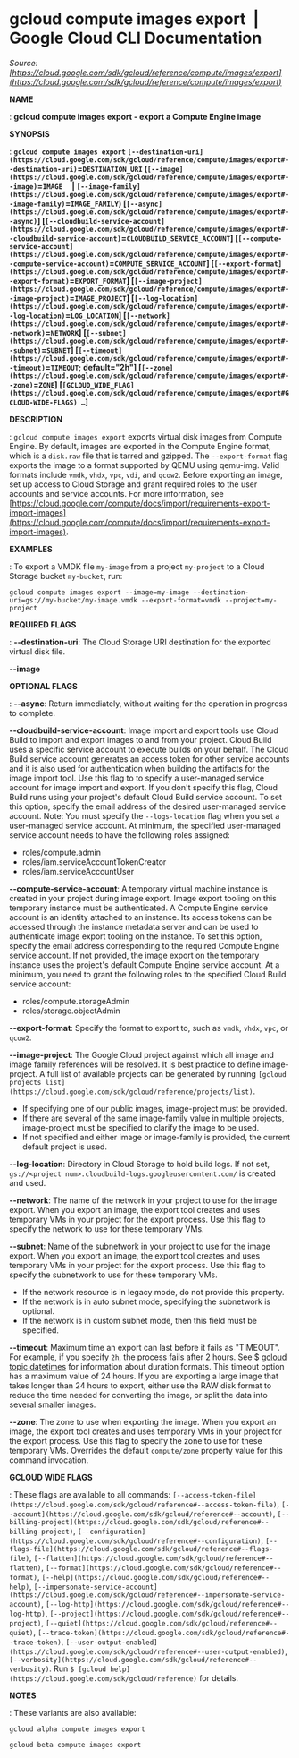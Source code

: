 # gcloud compute images export  |  Google Cloud CLI Documentation

*Source: [https://cloud.google.com/sdk/gcloud/reference/compute/images/export](https://cloud.google.com/sdk/gcloud/reference/compute/images/export)*

**NAME**

: **gcloud compute images export - export a Compute Engine image**

**SYNOPSIS**

: **`gcloud compute images export` `[--destination-uri](https://cloud.google.com/sdk/gcloud/reference/compute/images/export#--destination-uri)`=`DESTINATION_URI` (`[--image](https://cloud.google.com/sdk/gcloud/reference/compute/images/export#--image)`=`IMAGE`     | `[--image-family](https://cloud.google.com/sdk/gcloud/reference/compute/images/export#--image-family)`=`IMAGE_FAMILY`) [`[--async](https://cloud.google.com/sdk/gcloud/reference/compute/images/export#--async)`] [`[--cloudbuild-service-account](https://cloud.google.com/sdk/gcloud/reference/compute/images/export#--cloudbuild-service-account)`=`CLOUDBUILD_SERVICE_ACCOUNT`] [`[--compute-service-account](https://cloud.google.com/sdk/gcloud/reference/compute/images/export#--compute-service-account)`=`COMPUTE_SERVICE_ACCOUNT`] [`[--export-format](https://cloud.google.com/sdk/gcloud/reference/compute/images/export#--export-format)`=`EXPORT_FORMAT`] [`[--image-project](https://cloud.google.com/sdk/gcloud/reference/compute/images/export#--image-project)`=`IMAGE_PROJECT`] [`[--log-location](https://cloud.google.com/sdk/gcloud/reference/compute/images/export#--log-location)`=`LOG_LOCATION`] [`[--network](https://cloud.google.com/sdk/gcloud/reference/compute/images/export#--network)`=`NETWORK`] [`[--subnet](https://cloud.google.com/sdk/gcloud/reference/compute/images/export#--subnet)`=`SUBNET`] [`[--timeout](https://cloud.google.com/sdk/gcloud/reference/compute/images/export#--timeout)`=`TIMEOUT`; default="2h"] [`[--zone](https://cloud.google.com/sdk/gcloud/reference/compute/images/export#--zone)`=`ZONE`] [`[GCLOUD_WIDE_FLAG](https://cloud.google.com/sdk/gcloud/reference/compute/images/export#GCLOUD-WIDE-FLAGS) …`]**

**DESCRIPTION**

: `gcloud compute images export` exports virtual disk images from
Compute Engine.
By default, images are exported in the Compute Engine format, which is a
`disk.raw` file that is tarred and gzipped.
The `--export-format` flag exports the image to a format supported by
QEMU using qemu-img. Valid formats include `vmdk`, `vhdx`,
`vpc`, `vdi`, and `qcow2`.
Before exporting an image, set up access to Cloud Storage and grant required
roles to the user accounts and service accounts. For more information, see [https://cloud.google.com/compute/docs/import/requirements-export-import-images](https://cloud.google.com/compute/docs/import/requirements-export-import-images).

**EXAMPLES**

: To export a VMDK file ``my-image`` from a
project ``my-project`` to a Cloud Storage
bucket ``my-bucket``, run:

```
gcloud compute images export --image=my-image --destination-uri=gs://my-bucket/my-image.vmdk --export-format=vmdk --project=my-project
```

**REQUIRED FLAGS**

: **--destination-uri**:
The Cloud Storage URI destination for the exported virtual disk file.

**--image**

**OPTIONAL FLAGS**

: **--async**:
Return immediately, without waiting for the operation in progress to complete.

**--cloudbuild-service-account**:
Image import and export tools use Cloud Build to import and export images to and
from your project. Cloud Build uses a specific service account to execute builds
on your behalf. The Cloud Build service account generates an access token for
other service accounts and it is also used for authentication when building the
artifacts for the image import tool.
Use this flag to to specify a user-managed service account for image import and
export. If you don't specify this flag, Cloud Build runs using your project's
default Cloud Build service account. To set this option, specify the email
address of the desired user-managed service account. Note: You must specify the
`--logs-location` flag when you set a user-managed service account.
At minimum, the specified user-managed service account needs to have the
following roles assigned:

- roles/compute.admin
- roles/iam.serviceAccountTokenCreator
- roles/iam.serviceAccountUser

**--compute-service-account**:
A temporary virtual machine instance is created in your project during image
export. Image export tooling on this temporary instance must be authenticated.
A Compute Engine service account is an identity attached to an instance. Its
access tokens can be accessed through the instance metadata server and can be
used to authenticate image export tooling on the instance.
To set this option, specify the email address corresponding to the required
Compute Engine service account. If not provided, the image export on the
temporary instance uses the project's default Compute Engine service account.
At a minimum, you need to grant the following roles to the specified Cloud Build
service account:

- roles/compute.storageAdmin
- roles/storage.objectAdmin

**--export-format**:
Specify the format to export to, such as `vmdk`, `vhdx`,
`vpc`, or `qcow2`.

**--image-project**:
The Google Cloud project against which all image and image family references
will be resolved. It is best practice to define image-project. A full list of
available projects can be generated by running `[gcloud projects list](https://cloud.google.com/sdk/gcloud/reference/projects/list)`.

- If specifying one of our public images, image-project must be provided.
- If there are several of the same image-family value in multiple projects,
image-project must be specified to clarify the image to be used.
- If not specified and either image or image-family is provided, the current
default project is used.

**--log-location**:
Directory in Cloud Storage to hold build logs. If not set,
`gs://<project num>.cloudbuild-logs.googleusercontent.com/` is
created and used.

**--network**:
The name of the network in your project to use for the image export. When you
export an image, the export tool creates and uses temporary VMs in your project
for the export process. Use this flag to specify the network to use for these
temporary VMs.

**--subnet**:
Name of the subnetwork in your project to use for the image export. When you
export an image, the export tool creates and uses temporary VMs in your project
for the export process. Use this flag to specify the subnetwork to use for these
temporary VMs.

- If the network resource is in legacy mode, do not provide this property.
- If the network is in auto subnet mode, specifying the subnetwork is optional.
- If the network is in custom subnet mode, then this field must be specified.

**--timeout**:
Maximum time an export can last before it fails as "TIMEOUT". For example, if
you specify `2h`, the process fails after 2 hours. See $ [gcloud topic datetimes](https://cloud.google.com/sdk/gcloud/reference/topic/datetimes) for
information about duration formats.
This timeout option has a maximum value of 24 hours.
If you are exporting a large image that takes longer than 24 hours to export,
either use the RAW disk format to reduce the time needed for converting the
image, or split the data into several smaller images.

**--zone**:
The zone to use when exporting the image. When you export an image, the export
tool creates and uses temporary VMs in your project for the export process. Use
this flag to specify the zone to use for these temporary VMs. Overrides the
default `compute/zone` property value for this command invocation.

**GCLOUD WIDE FLAGS**

: These flags are available to all commands: `[--access-token-file](https://cloud.google.com/sdk/gcloud/reference#--access-token-file)`,
`[--account](https://cloud.google.com/sdk/gcloud/reference#--account)`, `[--billing-project](https://cloud.google.com/sdk/gcloud/reference#--billing-project)`,
`[--configuration](https://cloud.google.com/sdk/gcloud/reference#--configuration)`,
`[--flags-file](https://cloud.google.com/sdk/gcloud/reference#--flags-file)`,
`[--flatten](https://cloud.google.com/sdk/gcloud/reference#--flatten)`, `[--format](https://cloud.google.com/sdk/gcloud/reference#--format)`, `[--help](https://cloud.google.com/sdk/gcloud/reference#--help)`, `[--impersonate-service-account](https://cloud.google.com/sdk/gcloud/reference#--impersonate-service-account)`,
`[--log-http](https://cloud.google.com/sdk/gcloud/reference#--log-http)`,
`[--project](https://cloud.google.com/sdk/gcloud/reference#--project)`, `[--quiet](https://cloud.google.com/sdk/gcloud/reference#--quiet)`, `[--trace-token](https://cloud.google.com/sdk/gcloud/reference#--trace-token)`, `[--user-output-enabled](https://cloud.google.com/sdk/gcloud/reference#--user-output-enabled)`,
`[--verbosity](https://cloud.google.com/sdk/gcloud/reference#--verbosity)`.
Run `$ [gcloud help](https://cloud.google.com/sdk/gcloud/reference)` for details.

**NOTES**

: These variants are also available:

```
gcloud alpha compute images export
```

```
gcloud beta compute images export
```